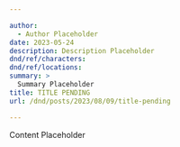 ```yaml
---

author:
  - Author Placeholder
date: 2023-05-24
description: Description Placeholder
dnd/ref/characters:
dnd/ref/locations:
summary: >
  Summary Placeholder
title: TITLE PENDING
url: /dnd/posts/2023/08/09/title-pending

---
```


Content Placeholder

